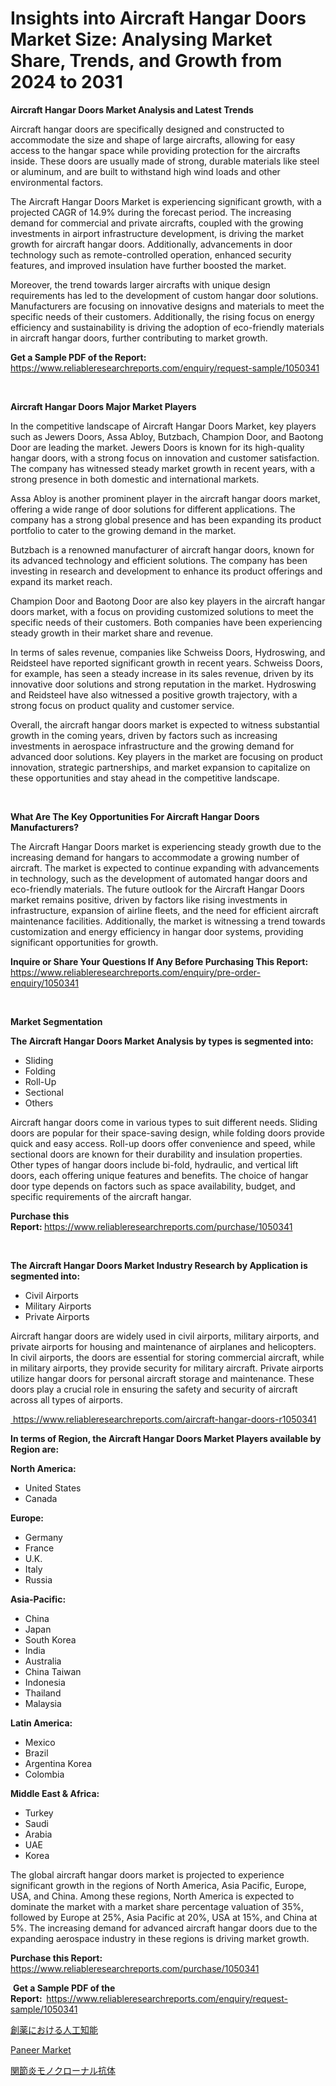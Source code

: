 <p><h1>Insights into Aircraft Hangar Doors Market Size: Analysing Market Share, Trends, and Growth from 2024 to 2031</h1></p><p><strong>Aircraft Hangar Doors Market Analysis and Latest Trends</strong></p>
<p><p>Aircraft hangar doors are specifically designed and constructed to accommodate the size and shape of large aircrafts, allowing for easy access to the hangar space while providing protection for the aircrafts inside. These doors are usually made of strong, durable materials like steel or aluminum, and are built to withstand high wind loads and other environmental factors.</p><p>The Aircraft Hangar Doors Market is experiencing significant growth, with a projected CAGR of 14.9% during the forecast period. The increasing demand for commercial and private aircrafts, coupled with the growing investments in airport infrastructure development, is driving the market growth for aircraft hangar doors. Additionally, advancements in door technology such as remote-controlled operation, enhanced security features, and improved insulation have further boosted the market.</p><p>Moreover, the trend towards larger aircrafts with unique design requirements has led to the development of custom hangar door solutions. Manufacturers are focusing on innovative designs and materials to meet the specific needs of their customers. Additionally, the rising focus on energy efficiency and sustainability is driving the adoption of eco-friendly materials in aircraft hangar doors, further contributing to market growth.</p></p>
<p><strong>Get a Sample PDF of the Report:&nbsp;</strong> <a href="https://www.reliableresearchreports.com/enquiry/request-sample/1050341">https://www.reliableresearchreports.com/enquiry/request-sample/1050341</a></p>
<p>&nbsp;</p>
<p><strong>Aircraft Hangar Doors Major Market Players</strong></p>
<p><p>In the competitive landscape of Aircraft Hangar Doors Market, key players such as Jewers Doors, Assa Abloy, Butzbach, Champion Door, and Baotong Door are leading the market. Jewers Doors is known for its high-quality hangar doors, with a strong focus on innovation and customer satisfaction. The company has witnessed steady market growth in recent years, with a strong presence in both domestic and international markets. </p><p>Assa Abloy is another prominent player in the aircraft hangar doors market, offering a wide range of door solutions for different applications. The company has a strong global presence and has been expanding its product portfolio to cater to the growing demand in the market. </p><p>Butzbach is a renowned manufacturer of aircraft hangar doors, known for its advanced technology and efficient solutions. The company has been investing in research and development to enhance its product offerings and expand its market reach. </p><p>Champion Door and Baotong Door are also key players in the aircraft hangar doors market, with a focus on providing customized solutions to meet the specific needs of their customers. Both companies have been experiencing steady growth in their market share and revenue. </p><p>In terms of sales revenue, companies like Schweiss Doors, Hydroswing, and Reidsteel have reported significant growth in recent years. Schweiss Doors, for example, has seen a steady increase in its sales revenue, driven by its innovative door solutions and strong reputation in the market. Hydroswing and Reidsteel have also witnessed a positive growth trajectory, with a strong focus on product quality and customer service. </p><p>Overall, the aircraft hangar doors market is expected to witness substantial growth in the coming years, driven by factors such as increasing investments in aerospace infrastructure and the growing demand for advanced door solutions. Key players in the market are focusing on product innovation, strategic partnerships, and market expansion to capitalize on these opportunities and stay ahead in the competitive landscape.</p></p>
<p>&nbsp;</p>
<p><strong>What Are The Key Opportunities For Aircraft Hangar Doors Manufacturers?</strong></p>
<p><p>The Aircraft Hangar Doors market is experiencing steady growth due to the increasing demand for hangars to accommodate a growing number of aircraft. The market is expected to continue expanding with advancements in technology, such as the development of automated hangar doors and eco-friendly materials. The future outlook for the Aircraft Hangar Doors market remains positive, driven by factors like rising investments in infrastructure, expansion of airline fleets, and the need for efficient aircraft maintenance facilities. Additionally, the market is witnessing a trend towards customization and energy efficiency in hangar door systems, providing significant opportunities for growth.</p></p>
<p><strong>Inquire or Share Your Questions If Any Before Purchasing This Report:</strong> <a href="https://www.reliableresearchreports.com/enquiry/pre-order-enquiry/1050341">https://www.reliableresearchreports.com/enquiry/pre-order-enquiry/1050341</a></p>
<p>&nbsp;</p>
<p><strong>Market Segmentation</strong></p>
<p><strong>The Aircraft Hangar Doors Market Analysis by types is segmented into:</strong></p>
<p><ul><li>Sliding</li><li>Folding</li><li>Roll-Up</li><li>Sectional</li><li>Others</li></ul></p>
<p><p>Aircraft hangar doors come in various types to suit different needs. Sliding doors are popular for their space-saving design, while folding doors provide quick and easy access. Roll-up doors offer convenience and speed, while sectional doors are known for their durability and insulation properties. Other types of hangar doors include bi-fold, hydraulic, and vertical lift doors, each offering unique features and benefits. The choice of hangar door type depends on factors such as space availability, budget, and specific requirements of the aircraft hangar.</p></p>
<p><strong>Purchase this Report:&nbsp;</strong><a href="https://www.reliableresearchreports.com/purchase/1050341">https://www.reliableresearchreports.com/purchase/1050341</a></p>
<p>&nbsp;</p>
<p><strong>The Aircraft Hangar Doors Market Industry Research by Application is segmented into:</strong></p>
<p><ul><li>Civil Airports</li><li>Military Airports</li><li>Private Airports</li></ul></p>
<p><p>Aircraft hangar doors are widely used in civil airports, military airports, and private airports for housing and maintenance of airplanes and helicopters. In civil airports, the doors are essential for storing commercial aircraft, while in military airports, they provide security for military aircraft. Private airports utilize hangar doors for personal aircraft storage and maintenance. These doors play a crucial role in ensuring the safety and security of aircraft across all types of airports.</p></p>
<p><a href="https://www.reliableresearchreports.com/aircraft-hangar-doors-r1050341">&nbsp;https://www.reliableresearchreports.com/aircraft-hangar-doors-r1050341</a></p>
<p><strong>In terms of Region, the Aircraft Hangar Doors Market Players available by Region are:</strong></p>
<p>
    <p> <strong> North America: </strong>
        <ul>
            <li>United States</li>
            <li>Canada</li>
        </ul>
        </p> 
    <p> <strong> Europe: </strong>
        <ul>
            <li>Germany</li>
            <li>France</li>
            <li>U.K.</li>
            <li>Italy</li>
            <li>Russia</li>
        </ul>
        </p> 
    <p> <strong> Asia-Pacific: </strong>
        <ul>
            <li>China</li>
            <li>Japan</li>
            <li>South Korea</li>
            <li>India</li>
            <li>Australia</li>
            <li>China Taiwan</li>
            <li>Indonesia</li>
            <li>Thailand</li>
            <li>Malaysia</li>
        </ul>
        </p> 
    <p> <strong> Latin America: </strong>
        <ul>
            <li>Mexico</li>
            <li>Brazil</li>
            <li>Argentina Korea</li>
            <li>Colombia</li>
        </ul>
        </p> 
    <p> <strong> Middle East & Africa: </strong>
        <ul>
            <li>Turkey</li>
            <li>Saudi</li>
            <li>Arabia</li>
            <li>UAE</li>
            <li>Korea</li>
        </ul>
    </p>
    </p>
<p><p>The global aircraft hangar doors market is projected to experience significant growth in the regions of North America, Asia Pacific, Europe, USA, and China. Among these regions, North America is expected to dominate the market with a market share percentage valuation of 35%, followed by Europe at 25%, Asia Pacific at 20%, USA at 15%, and China at 5%. The increasing demand for advanced aircraft hangar doors due to the expanding aerospace industry in these regions is driving market growth.</p></p>
<p><strong>Purchase this Report: </strong><a href="https://www.reliableresearchreports.com/purchase/1050341">https://www.reliableresearchreports.com/purchase/1050341</a></p>
<p>&nbsp;<strong>Get a Sample PDF of the Report:&nbsp;&nbsp;</strong><a href="https://www.reliableresearchreports.com/enquiry/request-sample/1050341">https://www.reliableresearchreports.com/enquiry/request-sample/1050341</a></p>
<p><strong></strong></p>
<p><p><a href="https://medium.com/@vanessa.grant665567/%E4%BA%BA%E5%B7%A5%E7%9F%A5%E8%83%BD%E3%82%92%E5%88%A9%E7%94%A8%E3%81%97%E3%81%9F%E5%8C%BB%E8%96%AC%E5%93%81%E6%8E%A2%E7%B4%A2%E5%B8%82%E5%A0%B4%E8%AA%BF%E6%9F%BB%E3%83%AC%E3%83%9D%E3%83%BC%E3%83%88-%E3%81%9D%E3%81%AE%E6%AD%B4%E5%8F%B2%E3%81%A82031%E5%B9%B4%E3%81%BE%E3%81%A7%E3%81%AE%E4%BA%88%E6%B8%AC-81818088cd6f">創薬における人工知能</a></p><p><a href="https://fearless-okapi-6c8.notion.site/Paneer-Market-Size-and-Market-Trends-Complete-Industry-Overview-2024-to-2031-6476ab667ce545a593a7d09e64567ec0">Paneer Market</a></p><p><a href="https://medium.com/@spencerremin6/%E9%96%A2%E7%AF%80%E7%82%8E%E3%83%A2%E3%83%8E%E3%82%AF%E3%83%AD%E3%83%BC%E3%83%8A%E3%83%AB%E6%8A%97%E4%BD%93%E5%B8%82%E5%A0%B4-%E5%B8%82%E5%A0%B4cagr-%E5%B8%82%E5%A0%B4%E5%8B%95%E5%90%91-%E3%81%8A%E3%82%88%E3%81%B3%E6%88%90%E9%95%B7%E6%88%A6%E7%95%A5%E3%81%AB%E9%96%A2%E3%81%99%E3%82%8B%E6%B4%9E%E5%AF%9F-c7b6e5c18e6e">関節炎モノクローナル抗体</a></p></p>